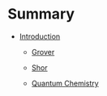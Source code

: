 # Summary

* [Introduction](README.md)
  * [Grover](grover.md)
  * [Shor](shor.md)

  * [Quantum Chemistry](quantum_chem1.md)
